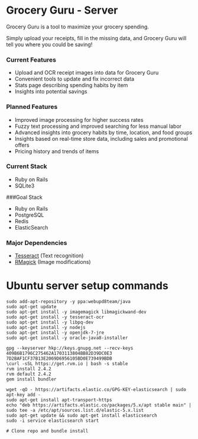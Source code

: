 # Grocery Guru - Server

Grocery Guru is a tool to maximize your grocery spending.

Simply upload your receipts, fill in the missing data, and Grocery Guru will tell you where you could be saving!

### Current Features
- Upload and OCR receipt images into data for Grocery Guru
- Convenient tools to update and fix incorrect data
- Stats page describing spending habits by item
- Insights into potential savings

### Planned Features
- Improved image processing for higher success rates
- Fuzzy text processing and improved searching for less manual labor
- Advanced insights into grocery habits by time, location, and food groups
- Insights based on real-time store data, including sales and promotional offers
- Pricing history and trends of items

### Current Stack
- Ruby on Rails
- SQLite3

###Goal Stack
- Ruby on Rails
- PostgreSQL
- Redis
- ElasticSearch

### Major Dependencies
- [Tesseract](https://github.com/tesseract-ocr/) (Text recognition)
- [RMagick](https://rmagick.github.io/) (Image modifications)

# Ubuntu server setup commands
```
sudo add-apt-repository -y ppa:webupd8team/java
sudo apt-get update
sudo apt-get install -y imagemagick libmagickwand-dev
sudo apt-get install -y tesseract-ocr
sudo apt-get install -y libpq-dev
sudo apt-get install -y nodejs
sudo apt-get install -y openjdk-7-jre
sudo apt-get install -y oracle-java8-installer

gpg --keyserver hkp://keys.gnupg.net --recv-keys 409B6B1796C275462A1703113804BB82D39DC0E3 7D2BAF1CF37B13E2069D6956105BD0E739499BDB
\curl -sSL https://get.rvm.io | bash -s stable
rvm install 2.4.2
rvm default 2.4.2
gem install bundler

wget -qO - https://artifacts.elastic.co/GPG-KEY-elasticsearch | sudo apt-key add -
sudo apt-get install apt-transport-https
echo "deb https://artifacts.elastic.co/packages/5.x/apt stable main" | sudo tee -a /etc/apt/sources.list.d/elastic-5.x.list
sudo apt-get update && sudo apt-get install elasticsearch
sudo -i service elasticsearch start

# Clone repo and bundle install
```
